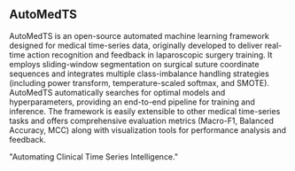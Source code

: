 ## AutoMedTS

AutoMedTS is an open-source automated machine learning framework designed for medical
time-series data, originally developed to deliver real-time action recognition and feedback
in laparoscopic surgery training. It employs sliding-window segmentation on surgical
suture coordinate sequences and integrates multiple class-imbalance handling strategies
(including power transform, temperature-scaled softmax, and SMOTE). AutoMedTS
automatically searches for optimal models and hyperparameters, providing an end-to-end
pipeline for training and inference. The framework is easily extensible to other medical
time-series tasks and offers comprehensive evaluation metrics (Macro-F1, Balanced
Accuracy, MCC) along with visualization tools for performance analysis and feedback.


"Automating Clinical Time Series Intelligence."  

